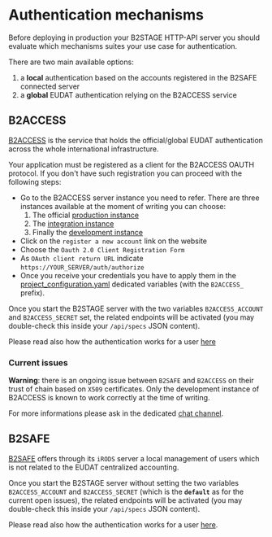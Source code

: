 # Authentication mechanisms #

Before deploying in production your B2STAGE HTTP-API server you should evaluate which mechanisms suites your use case for authentication.

There are two main available options:
1. a **local** authentication based on the accounts registered in the B2SAFE connected server
2. a **global** EUDAT authentication relying on the B2ACCESS service

## B2ACCESS ##

[B2ACCESS](https://eudat.eu/b2access) is the service that holds the official/global EUDAT authentication across the whole international infrastructure.

Your application must be registered as a client for the B2ACCESS OAUTH protocol. If you don't have such registration you can proceed with the following steps:

- Go to the B2ACCESS server instance you need to refer. There are three instances available at the moment of writing you can choose:
    1. The official [production instance](https://b2access.eudat.eu/home/)
    2. The [integration instance](https://b2access-integration.fz-juelich.de/home/)
    3. Finally the [development instance](https://unity.eudat-aai.fz-juelich.de/home/)
- Click on the `register a new account` link on the website
- Choose the `Oauth 2.0 Client Registration Form`
- As `OAuth client return URL` indicate `https://YOUR_SERVER/auth/authorize`
- Once you receive your credentials you have to apply them in the [project_configuration.yaml](https://github.com/EUDAT-B2STAGE/http-api/blob/1.0.2/projects/b2stage/project_configuration.yaml) dedicated variables (with the `B2ACCESS_` prefix).

Once you start the B2STAGE server with the two variables `B2ACCESS_ACCOUNT` and `B2ACCESS_SECRET` set, the related endpoints will be activated (you may double-check this inside your `/api/specs` JSON content).

Please read also how the authentication works for a user [here](/docs/user/authentication.md)

### Current issues

**Warning**: there is an ongoing issue between `B2SAFE` and `B2ACCESS` on their trust of chain based on `X509` certificates. Only the development instance of B2ACCESS is known to work correctly at the time of writing.

For more informations please ask in the dedicated [chat channel](https://gitter.im/EUDAT-B2STAGE/http-api).

<!--
This means that with the HTTP API running the B2ACCESS authentication mechanism you can correctly obtain a token to authenticate, but this token would not be accepted from B2SAFE.
The two teams have are currently working off a solution. A few options are being evaluated and more informations will be provided as soon as possible in the [chat channel](https://gitter.im/EUDAT-B2STAGE/http-api).
-->

## B2SAFE

[B2SAFE](https://www.eudat.eu/b2safe) offers through its `iRODS` server a local management of users which is not related to the EUDAT centralized accounting.

Once you start the B2STAGE server without setting the two variables `B2ACCESS_ACCOUNT` and `B2ACCESS_SECRET` (which is the **`default`** as for the current open issues), the related endpoints will be activated (you may double-check this inside your `/api/specs` JSON content).

Please read also how the authentication works for a user [here](/docs/user/authentication_b2safe.md).

